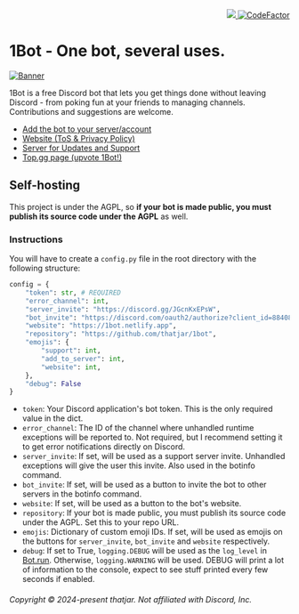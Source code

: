 <div align=right>
  <a href="https://discord.gg/JGcnKxEPsW">
    <img src="https://img.shields.io/discord/884078410010333235?label=server&logo=discord&logoColor=white">
  </a>
  <a href="https://www.codefactor.io/repository/github/thatjar/1bot">
    <img src="https://www.codefactor.io/repository/github/thatjar/1bot/badge" alt="CodeFactor" />
  </a>
</div>

# 1Bot - One bot, several uses.

[![Banner](https://1bot.netlify.app/banner.png)](https://1bot.netlify.app/)

1Bot is a free Discord bot that lets you get things done without leaving Discord - from poking fun at your friends to managing channels.  
Contributions and suggestions are welcome.

- [Add the bot to your server/account](https://discord.com/oauth2/authorize?client_id=884080176416309288)
- [Website (ToS & Privacy Policy)](https://1bot.netlify.app)
- [Server for Updates and Support](https://discord.gg/JGcnKxEPsW)
- [Top.gg page (upvote 1Bot!)](https://top.gg/bot/884080176416309288)

## Self-hosting

This project is under the AGPL, so **if your bot is made public, you must publish its source code under the AGPL** as well.

### Instructions

You will have to create a `config.py` file in the root directory with the following structure:

```py
config = {
    "token": str, # REQUIRED
    "error_channel": int,
    "server_invite": "https://discord.gg/JGcnKxEPsW",
    "bot_invite": "https://discord.com/oauth2/authorize?client_id=884080176416309288",
    "website": "https://1bot.netlify.app",
    "repository": "https://github.com/thatjar/1bot",
    "emojis": {
        "support": int,
        "add_to_server": int,
        "website": int,
    },
    "debug": False
}

```

- `token`: Your Discord application's bot token. This is the only required value in the dict.
- `error_channel`: The ID of the channel where unhandled runtime exceptions will be reported to. Not required, but I recommend setting it to get error notifications directly on Discord.
- `server_invite`: If set, will be used as a support server invite. Unhandled exceptions will give the user this invite. Also used in the botinfo command.
- `bot_invite`: If set, will be used as a button to invite the bot to other servers in the botinfo command.
- `website`: If set, will be used as a button to the bot's website.
- `repository`: If your bot is made public, you must publish its source code under the AGPL. Set this to your repo URL.
- `emojis`: Dictionary of custom emoji IDs. If set, will be used as emojis on the buttons for `server_invite`, `bot_invite` and `website` respectively.
- `debug`: If set to True, `logging.DEBUG` will be used as the `log_level` in [Bot.run](https://discordpy.readthedocs.io/en/latest/ext/commands/api.html?highlight=log_level#discord.ext.commands.Bot.run). Otherwise, `logging.WARNING` will be used. DEBUG will print a lot of information to the console, expect to see stuff printed every few seconds if enabled.

###### Copyright &copy; 2024-present thatjar. Not affiliated with Discord, Inc.
